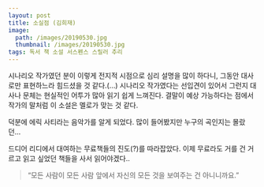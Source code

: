 ```yaml
---
layout: post
title: 소실점 (김희재)
image:
  path: /images/20190530.jpg
  thumbnail: /images/20190530.jpg
tags: 독서 책 소설 서스펜스 스릴러 추리
---
```


시나리오 작가였던 분이 이렇게 전지적 시점으로 심리 설명을 많이 하다니, 그동안 대사로만 표현하느라 힘드셨을 것 같다.(…) 시나리오 작가였다는 선입견이 있어서 그런지 대사나 문체는 현실적인 어투가 많아 읽기 쉽게 느껴진다. 결말이 예상 가능하다는 점에서 작가의 말처럼 이 소설은 멜로가 맞는 것 같다.

덕분에 에릭 사티라는 음악가를 알게 되었다. 많이 들어봤지만 누구의 곡인지는 몰랐던...

드디어 리디에서 대여하는 무료책들의 진도(?)를 따라잡았다. 이제 무료라도 거를 건 거르고 읽고 싶었던 책들을 사서 읽어야겠다..

> “모든 사람이 모든 사람 앞에서 자신의 모든 것을 보여주는 건 아니니까요.”
